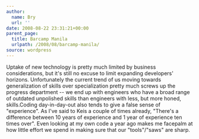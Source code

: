 ```yaml
---
author:
  name: Bry
  url: ''
date: 2008-08-22 23:31:21+00:00
parent_page:
  title: Barcamp Manila
  urlpath: /2008/08/barcamp-manila/
source: wordpress
---
```


Uptake of new technology is pretty much limited by business considerations,  but it's still no excuse to limit expanding developers' horizons.  Unfortunately the current trend of us moving towards generalization of skills  over specialization pretty much screws up the progress department -- we end up  with engineers who have a broad range of outdated unpolished skills than  engineers with less, but more honed, skills.Coding day-in-day-out also tends to give a false sense of "experience". As  I've said to Keis a couple of times already, "There's a difference between 10  years of experience and 1 year of experience ten times over". Even looking at  my own code a year ago makes me facepalm at how little effort we spend in  making sure that our "tools"/"saws" are sharp.